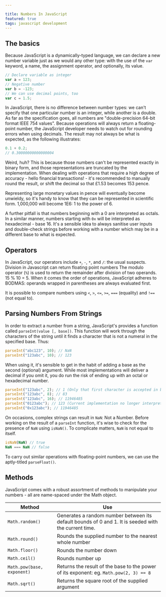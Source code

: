 ```yaml
---

title: Numbers In JavaScript
featured: true
tags: javascript development
---
```

## The basics
Because JavaScript is a dynamically-typed language, we can declare a new number variable just as we would any other type: with the use of the `var` keyword, a name, the assignment operator, and optionally, its value.

```js
// Declare variable as integer
var a = 123;
// Negative number
var b = -123;
// We can use decimal points, too
var c = 1.5;
```

In JavaScript, there is no difference between number types: we can't specify that one particular number is an integer, while another is a double. As far as the specification goes, all numbers are "double-precision 64-bit format IEEE 754 values". Because operations will always return a floating-point number, the JavaScript developer needs to watch out for rounding errors when using decimals. The result may not always be what is expected, as the following illustrates:

```js
0.1 + 0.2;
// 0.30000000000000004
```

Weird, huh? This is because those numbers can't be represented exactly in binary form, and those representations are truncated by the implementation.
When dealing with operations that require a high degree of accuracy - hello financial transactions! - it's recommended to manually round the result, or shift the decimal so that £1.53 becomes 153 pence.

Representing large monetary values in pence will eventually become unwieldy, so it's handy to know that they can be represented in scientific form. 1,000,000 will become 1E6: 1 to the power of 6.

A further pitfall is that numbers beginning with a 0 are interpreted as octals. In a similar manner, numbers starting with `0x` will be interpreted as hexadecimal - base 16. It's a sensible idea to always sanitise user inputs and double-check strings before working with a number which may be in a different base to what is expected.

## Operators

In JavaScript, our operators include `+`, `-`, `*`, and `/`: the usual suspects. Division in Javascript can return floating point numbers
The modulo operator (`%`) is used to return the remainder after division of two operands. 15 % 10 = 5.
When it comes the order of operations, JavaScript adheres to BODMAS: operands wrapped in parentheses are always evaluated first.

It is possible to compare numbers using `<`, `>`, `<=`, `>=`, `===` (equality) and `!==` (not equal to).

## Parsing Numbers From Strings
In order to extract a number from a string, JavaScript's provides a function called `parseInt(value [, base])`. This function will work through the characters of the string until it finds a character that is not a numeral in the specified base. Thus:

```js
parseInt("abc123", 10); // NaN
parseInt("123abc", 10); // 123
```

When using it, it's sensible to get in the habit of adding a base as the second (optional) argument. While most implementations will deliver a decimal if you omit it, you do run the risk of ending up with an octal or hexadecimal number.

```js
parseInt("123abc", 2); // 1 (Only that first character is accepted in binary)
parseInt("123abc", 8); // 83
parseInt("123abc", 16); // 11946485
parseInt("0123abc"); // 123 (Current implementation no longer interprets as an octal
parseInt("0x123abc"); // 11946485
```

On occasions, complex strings can result in `NaN`: Not a Number. Before working on the result of a `parseInt` function, it's wise to check for the presence of `NaN` using `isNaN()`. To complicate matters, `NaN` is not equal to itself.

```js
isNaN(NaN) // true
NaN === NaN // false
```

To carry out similar operations with floating-point numbers, we can use the aptly-titled `parseFloat()`.

## Methods
JavaScript comes with a robust assortment of methods to manipulate your numbers - all are name-spaced under the Math object.

| Method | Use |
| --- | --- |
| `Math.random()` | Generates a random number between its default bounds of 0 and 1. It is seeded with the current time. |
| `Math.round()` | Rounds the supplied number to the nearest whole number |
| `Math.floor()` | Rounds the number down |
| `Math.ceil()` | Rounds number up |
| `Math.pow(base, exponent)` | Returns the result of the base to the power of its exponent: eg. `Math.pow(2, 3) == 8` |
| `Math.sqrt()` | Returns the square root of the supplied argument |
